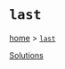 # `last`

[home](../README.md) &gt; [`last`](http://ramdajs.com/docs/#last)



[Solutions](./solutions.md)
